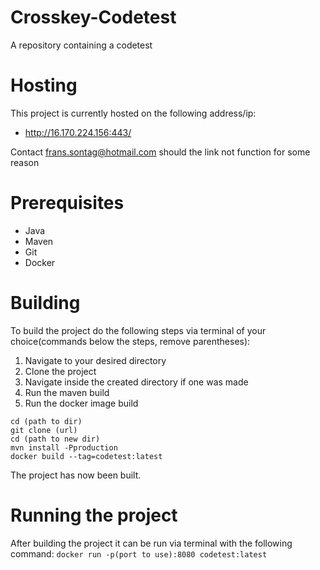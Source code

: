 # Crosskey-Codetest
A repository containing a codetest

# Hosting
This project is currently hosted on the following address/ip:
- http://16.170.224.156:443/

Contact frans.sontag@hotmail.com should the link not function for some reason

# Prerequisites
- Java
- Maven
- Git
- Docker

# Building
To build the project do the following steps via terminal of your choice(commands below the steps, remove parentheses):

1. Navigate to your desired directory
2. Clone the project
3. Navigate inside the created directory if one was made
4. Run the maven build
5. Run the docker image build

```
cd (path to dir)
git clone (url)
cd (path to new dir)
mvn install -Pproduction
docker build --tag=codetest:latest
```

The project has now been built.

# Running the project
After building the project it can be run via terminal with the following command:
```docker run -p(port to use):8080 codetest:latest```
